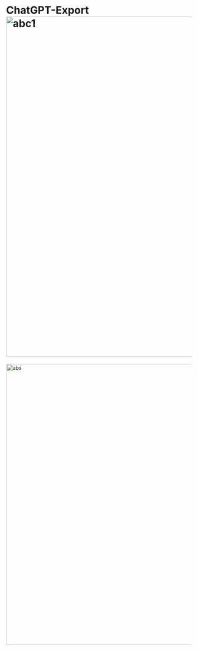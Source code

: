# ChatGPT-Export<img width="922" alt="abc1" src="https://user-images.githubusercontent.com/16085756/229279554-26b34ab5-e1f5-45a5-9ea5-9d5c4e50679f.png">
<img width="761" alt="abs" src="https://user-images.githubusercontent.com/16085756/229279559-7f6dd054-5bed-4250-ae7b-c8bd14336bee.png">
